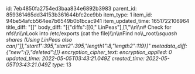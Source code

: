 id: 7eb4850fa2754ed3baa834e6892b3983
parent_id: 859361465dd34153b361644bfc2ce9bb
item_type: 1
item_id: 94be54afcb564ee7b6549b0b1bcac941
item_updated_time: 1651722106964
title_diff: "[]"
body_diff: "[{\"diffs\":[[0,\" LinPeas\"],[1,\"\\\n\\\n# Check for nfs\\\n\\\nLook into /etc/exports (cat the file)\\\n\\\nFind no\\\\_root\\\\_squash shares (Using LinPeas also can)\"]],\"start1\":395,\"start2\":395,\"length1\":8,\"length2\":119}]"
metadata_diff: {"new":{},"deleted":[]}
encryption_cipher_text: 
encryption_applied: 0
updated_time: 2022-05-05T03:43:21.049Z
created_time: 2022-05-05T03:43:21.049Z
type_: 13